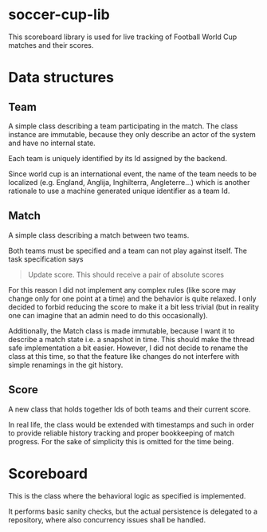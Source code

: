 # soccer-cup-lib

This scoreboard library is used for live tracking of Football World Cup matches and their scores.

# Data structures
## Team
A simple class describing a team participating in the match. The class instance are immutable, because they only
describe an actor of the system and have no internal state.

Each team is uniquely identified by its Id assigned by the backend. 

Since world cup is an international event, the name of the team needs to be localized (e.g. England, Anglija, Inghilterra, Angleterre...)
which is another rationale to use a machine generated unique identifier as a team Id.

## Match
A simple class describing a match between two teams.

Both teams must be specified and a team can not play against itself.
The task specification says 
>Update score. This should receive a pair of absolute scores

For this reason I did not implement any complex rules (like score may change only for one point at a time) and
the behavior is quite relaxed. I only decided to forbid reducing the score to make it a bit
less trivial (but in reality one can imagine that an admin need to do this occasionally).

Additionally, the Match class is made immutable, because I want it to describe a match state i.e. a snapshot in time.
This should make the thread safe implementation a bit easier. However, I did not decide to rename the class at this time,
so that the feature like changes do not interfere with simple renamings in the git history. 

## Score
A new class that holds together Ids of both teams and their current score.

In real life, the class would be extended with timestamps and such in order to provide reliable 
history tracking and proper bookkeeping of match progress. For the sake of simplicity this is omitted for the
time being.

# Scoreboard
This is the class where the behavioral logic as specified is implemented.

It performs basic sanity checks, but the actual persistence is delegated to a repository, where also
concurrency issues shall be handled.